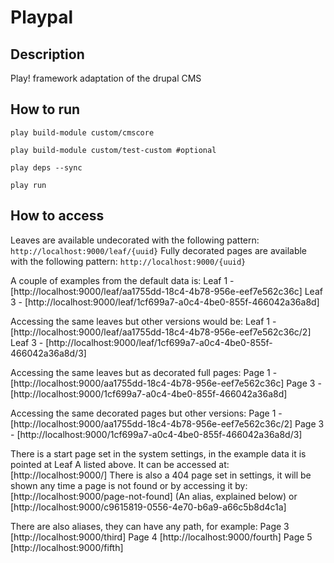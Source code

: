 Playpal
=======

Description
-----------
Play! framework adaptation of the drupal CMS

How to run
----------

`play build-module custom/cmscore`

`play build-module custom/test-custom #optional`

`play deps --sync`

`play run`

How to access
-------------

Leaves are available undecorated with the following pattern:
`http://localhost:9000/leaf/{uuid}`
Fully decorated pages are available with the following pattern:
`http://localhost:9000/{uuid}`

A couple of examples from the default data is:
Leaf 1 - [http://localhost:9000/leaf/aa1755dd-18c4-4b78-956e-eef7e562c36c]
Leaf 3 - [http://localhost:9000/leaf/1cf699a7-a0c4-4be0-855f-466042a36a8d]

Accessing the same leaves but other versions would be:
Leaf 1 - [http://localhost:9000/leaf/aa1755dd-18c4-4b78-956e-eef7e562c36c/2]
Leaf 3 - [http://localhost:9000/leaf/1cf699a7-a0c4-4be0-855f-466042a36a8d/3]

Accessing the same leaves but as decorated full pages:
Page 1 - [http://localhost:9000/aa1755dd-18c4-4b78-956e-eef7e562c36c]
Page 3 - [http://localhost:9000/1cf699a7-a0c4-4be0-855f-466042a36a8d]

Accessing the same decorated pages but other versions:
Page 1 - [http://localhost:9000/aa1755dd-18c4-4b78-956e-eef7e562c36c/2]
Page 3 - [http://localhost:9000/1cf699a7-a0c4-4be0-855f-466042a36a8d/3]

There is a start page set in the system settings, in the example data it is pointed at Leaf A listed above. It can be accessed at:
[http://localhost:9000/]
There is also a 404 page set in settings, it will be shown any time a page is not found or by accessing it by:
[http://localhost:9000/page-not-found] (An alias, explained below)
or
[http://localhost:9000/c9615819-0556-4e70-b6a9-a66c5b8d4c1a]

There are also aliases, they can have any path, for example:
Page 3 [http://localhost:9000/third]
Page 4 [http://localhost:9000/fourth]
Page 5 [http://localhost:9000/fifth]
